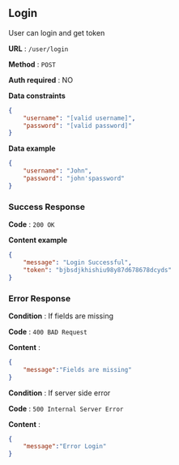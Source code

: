 ## Login

User can login and get token

**URL** : `/user/login`

**Method** : `POST`

**Auth required** : NO

**Data constraints**

```json
{
    "username": "[valid username]",
    "password": "[valid password]"
}
```

**Data example**

```json
{
    "username": "John",
    "password": "john'spassword"
}
```

### Success Response

**Code** : `200 OK`

**Content example**

```json
{
    "message": "Login Successful",
    "token": "bjbsdjkhishiu98y87d678678dcyds"
}
```

### Error Response

**Condition** : If fields are missing

**Code** : `400 BAD Request`

**Content** :

```json
{
    "message":"Fields are missing"
}
```

**Condition** : If server side error

**Code** : `500 Internal Server Error`

**Content** :

```json
{
    "message":"Error Login"
}
```

